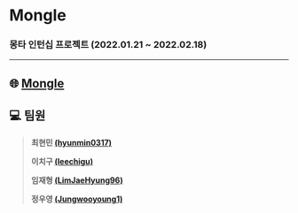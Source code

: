 # Mongle

### 몽타 인턴십 프로젝트 (2022.01.21 ~ 2022.02.18)

---

## :globe_with_meridians: [Mongle](http://15.165.211.109:8000/)



## :computer: 팀원

> **최현민 [(hyunmin0317)](https://github.com/hyunmin0317)**
>
> **이치구 [(leechigu)](https://github.com/leechigu)** 
>
> **임재형 [(LimJaeHyung96)](https://github.com/LimJaeHyung96)**
>
> **정우영 [(Jungwooyoung1)](https://github.com/Jungwooyoung1)**